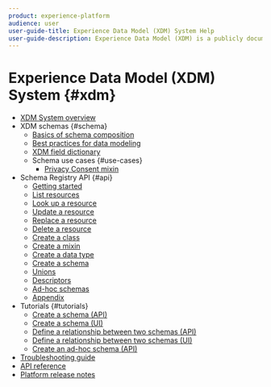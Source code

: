 ```yaml
---
product: experience-platform
audience: user
user-guide-title: Experience Data Model (XDM) System Help
user-guide-description: Experience Data Model (XDM) is a publicly documented specification designed to improve the power of digital experiences. It provides common structures and definitions for any application to use to communicate with Adobe Experience Platform services. By adhering to XDM standards, all customer experience data can be incorporated into a common representation that can deliver insights in a faster, more integrated way.
---
```


# Experience Data Model (XDM) System {#xdm}

* [XDM System overview](home.md)
* XDM schemas {#schema}
  * [Basics of schema composition](schema/composition.md)
  * [Best practices for data modeling](schema/best-practices.md)
  * [XDM field dictionary](schema/field-dictionary.md)
  * Schema use cases {#use-cases}
    * [Privacy Consent mixin](schema/privacy-consent.md)
* Schema Registry API {#api}
  * [Getting started](api/getting-started.md)
  * [List resources](api/list-resources.md)
  * [Look up a resource](api/look-up-resource.md)
  * [Update a resource](api/update-resource.md)
  * [Replace a resource](api/replace-resource.md)
  * [Delete a resource](api/delete-resource.md)
  * [Create a class](api/create-class.md)
  * [Create a mixin](api/create-mixin.md)
  * [Create a data type](api/create-data-type.md)
  * [Create a schema](api/create-schema.md)
  * [Unions](api/unions.md)
  * [Descriptors](api/descriptors.md)
  * [Ad-hoc schemas](api/ad-hoc.md)
  * [Appendix](api/appendix.md)
* Tutorials {#tutorials}
  * [Create a schema (API)](tutorials/create-schema-api.md)
  * [Create a schema (UI)](tutorials/create-schema-ui.md)
  * [Define a relationship between two schemas (API)](tutorials/relationship-api.md)
  * [Define a relationship between two schemas (UI)](tutorials/relationship-ui.md)
  * [Create an ad-hoc schema (API)](tutorials/ad-hoc.md)
* [Troubleshooting guide](troubleshooting-guide.md)
* [API reference](https://www.adobe.io/apis/experienceplatform/home/api-reference.html#!acpdr/swagger-specs/schema-registry.yaml)
* [Platform release notes](https://www.adobe.com/go/platform-release-notes-en)